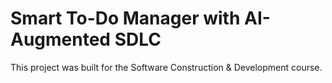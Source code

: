 # Smart To-Do Manager with AI-Augmented SDLC

This project was built for the Software Construction & Development course.